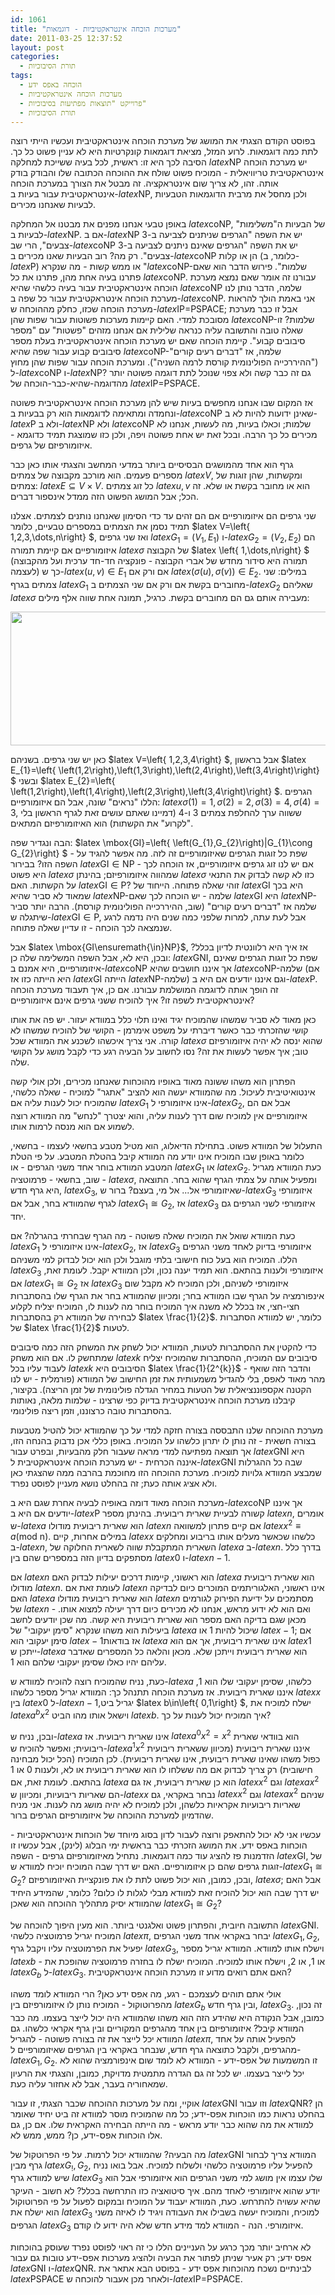 ```yaml
---
id: 1061
title: "מערכות הוכחה אינטראקטיביות - דוגמאות"
date: 2011-03-25 12:37:52
layout: post
categories: 
  - תורת הסיבוכיות
tags: 
  - הוכחה באפס ידע
  - מערכות הוכחה אינטראקטיביות
  - פרוייקט "תוצאות מפתיעות בסיבוכיות"
  - תורת הסיבוכיות
---
```

בפוסט הקודם הצגתי את המושג של מערכת הוכחה אינטראקטיבית ועכשיו הייתי רוצה לתת כמה דוגמאות. לרוע המזל, מציאת דוגמאות קונקרטיות היא לא עניין פשוט כל כך. הסיבה לכך היא זו: ראשית, לכל בעיה ששייכת למחלקה $latex \mbox{NP}$ יש מערכת הוכחה אינטראקטיבית טריוויאלית - המוכיח פשוט שולח את ההוכחה הכתובה שלו והבודק בודק אותה. זהו, לא צריך שום אינטראקציה. זה מבטל את הצורך במערכת הוכחה אינטראקטיבית עבור בעיות ב-$latex \mbox{NP}$, ולכן מחסל את מרבית הדוגמאות הטבעיות לבעיות שאנחנו מכירים.

באופן טבעי אנחנו מפנים את מבטנו אל המחלקה $latex \mbox{coNP}$, של הבעיות ה"משלימות" לבעיות ב-$latex \mbox{NP}$. אם ב-$latex \mbox{NP}$ יש את השפה "הגרפים שניתנים לצביעה ב-3 צבעים", הרי שב-$latex \mbox{coNP}$ יש את השפה "הגרפים שאינם ניתנים לצביעה ב-3 צבעים". רק מה? רוב הבעיות שאנו מכירים ב-$latex \mbox{coNP}$ הן או קלות (כלומר, ב-$latex \mbox{P}$) או ממש קשות - מה שנקרא "$latex \mbox{coNP}$-שלמות". פירוש הדבר הוא שאם פתרנו בעיה אחת מהן, פתרנו את כל $latex \mbox{coNP}$. עבורנו זה אומר שאם נמצא מערכת הוכחה אינטראקטיבית עבור בעיה כלשהי שהיא $latex \mbox{coNP}$ שלמה, הדבר נותן לנו מערכת הוכחה אינטראקטיבית עבור כל שפה ב-$latex \mbox{coNP}$. אני באמת הולך להראות מערכת הוכחה שכזו, כחלק מההוכחה ש-$latex \mbox{IP=PSPACE}$; אבל זו כבר מערכת מסובכת למדי. האם קיימות מערכות פשוטות עבור שפות שהן $latex \mbox{coNP}$-שלמות? זו שאלה טובה והתשובה עליה כנראה שלילית אם אנחנו מזהים "פשטות" עם "מספר סיבובים קבוע". קיימת הוכחה שאם יש מערכת הוכחה אינטראקטיבית בעלת מספר סיבובים קבוע עבור שפה שהיא $latex \mbox{coNP}$-שלמה, אז "דברים רעים קורים" ("ההיררכייה הפולינומית קורסת לרמה השניה"). ומערכת הוכחה עבור שפות שהן מחוץ ל-$latex \mbox{coNP}$ ו-$latex \mbox{NP}$? גם זה כבר קשה ולא צפוי שנוכל לתת דוגמה פשוטה יותר מהדוגמה-שהיא-כבר-הוכחה של $latex \mbox{IP=PSPACE}$.

אז המקום שבו אנחנו מחפשים בעיות שיש להן מערכת הוכחה אינטראקטיבית פשוטה ונחמדה ומתאימה לדוגמאות הוא רק בבעיות ב-$latex \mbox{coNP}$ שאינן ידועות להיות לא ב-$latex \mbox{P}$ ולא ב-$latex \mbox{NP}$ ולא $latex \mbox{coNP}$ שלמות; וכאלו בעיות, מה לעשות, אנחנו לא מכירים כל כך הרבה. ובכל זאת יש אחת פשוטה ויפה, ולכן כזו שמוצגת תמיד כדוגמא - איזומורפיזם של גרפים.

גרף הוא אחד מהמושגים הבסיסיים ביותר במדעי המחשב והצגתי אותו כאן כבר מספרים פעמים. הוא מורכב מקבוצה של צמתים $latex V$, ומקשתות, שהן זוגות של צמתים: $latex E\subseteq V\times V$. כל זוג צמתים $latex u,v$ הוא או מחובר בקשת או שלא. זה הכל; אבל המושג הפשוט הזה ממדל אינספור דברים.

שני גרפים הם איזומורפיים אם הם זהים עד כדי הסימון שאנחנו נותנים לצמתים. אצלנו תמיד נסמן את הצמתים במספרים טבעיים, כלומר $latex V=\left\{ 1,2,3,\dots,n\right\} $, ואז שני גרפים $latex G_{1}=\left(V_{1},E_{1}\right)$ ו-$latex G_{2}=\left(V_{2},E_{2}\right)$ הם איזומורפיים אם קיימת תמורה $latex \sigma$ של הקבוצה $latex \left\{ 1,\dots,n\right\} $ (תמורה היא סידור מחדש של אברי הקבוצה - פונקציה חד-חד ערכית ועל מהקבוצה לעצמה) כך ש-$latex \left(u,v\right)\in E_{1}$ אם ורק אם $latex \left(\sigma\left(u\right),\sigma\left(v\right)\right)\in E_{2}$. במילים: שני צמתים בגרף $latex G_{1}$ מחוברים בקשת אם ורק אם שני הצמתים ב-$latex G_{2}$ שאליהם $latex \sigma$ מעבירה אותם גם הם מחוברים בקשת. כרגיל, תמונה אחת שווה אלף מילים:

<a href="http://www.gadial.net/wp-content/uploads/2011/03/GNI.png"><img class="alignnone size-full wp-image-1065" title="GNI" src="http://www.gadial.net/wp-content/uploads/2011/03/GNI.png" alt="" width="552" height="214" /></a>

כאן יש שני גרפים. בשניהם $latex V=\left\{ 1,2,3,4\right\} $, אבל בראשון $latex E_{1}=\left\{ \left(1,2\right),\left(1,3\right),\left(2,4\right),\left(3,4\right)\right\} $ ובשני $latex E_{2}=\left\{ \left(1,2\right),\left(1,4\right),\left(2,3\right),\left(3,4\right)\right\} $. הגרפים הללו "נראים" שונה, אבל הם איזומורפיים: $latex \sigma\left(1\right)=1,\sigma\left(2\right)=2,\sigma\left(3\right)=4,\sigma\left(4\right)=3$, ששווה ערך להחלפת צמתים 3 ו-4 (דמיינו שאתם עושים זאת לגרף הראשון בלי "לקרוע" את הקשתות) הוא האיזומורפיזם המתאים.

הבה ונגדיר שפה: $latex \mbox{GI}=\left\{ \left(G_{1},G_{2}\right)|G_{1}\cong G_{2}\right\} $ - שפת כל זוגות הגרפים שאיזומורפיים זה לזה. מה אפשר להגיד על השפה הזו? בבירור $latex \mbox{GI}\in\mbox{NP}$ - אם יש לנו זוג גרפים איזומורפיים, אז הוכחה לכך היא פשוט $latex \sigma$ שמהווה איזומורפיזם; בהינתן $latex \sigma$ כזו לא קשה לבדוק את התנאי על הקשתות. האם $latex \mbox{GI}\in\mbox{P}$? זוהי שאלה פתוחה. הייחוד של $latex \mbox{GI}$ היא בכך שמאוד לא סביר שהיא $latex \mbox{NP}$-שלמה - יש הוכחה לכך שאם $latex \mbox{GI}$ היא $latex \mbox{NP}$-שלמה אז "דברים רעים קורים" (שוב, ההיררכייה הפולינומית קורסת). הרבה יותר סביר שיתגלה ש-$latex \mbox{GI}\in\mbox{P}$, אבל לעת עתה, למרות שלפני כמה שנים היה נדמה לרגע שנמצאה לכך הוכחה - זו עדיין שאלה פתוחה.

אבל $latex \mbox{GI\ensuremath{\in}NP}$, אז איך היא רלוונטית לדיון בכלל? ובכן, היא לא, אבל השפה המשלימה שלה כן: $latex \mbox{GNI}$, שפת כל זוגות הגרפים שאינם איזומורפיים, היא אמנם ב-$latex \mbox{coNP}$ אך איננו חושבים שהיא $latex \mbox{coNP}$-שלמה (אם היא הייתה כזו אז $latex \mbox{GI}$ הייתה $latex \mbox{NP}$-שלמה) וגם איננו יודעים אם היא ב-$latex \mbox{P}$. זה הופך אותה לדוגמה המושלמת עבורנו. אם כן, איך תעבוד מערכת הוכחה אינטראקטיבית לשפה זו? איך להוכיח ששני גרפים אינם איזומורפיים?

כאן מאוד לא סביר שמשהו שהמוכיח יגיד ואינו תלוי כלל במוודא יעזור. יש פה את אותו קושי שהזכרתי כבר כאשר דיברתי על משפט אימרמן - הקושי של להוכיח שמשהו לא קורה. אני צריך איכשהו לשכנע את המוודא שכל $latex \sigma$ שהוא ינסה לא יהיה איזומורפיזם טוב; איך אפשר לעשות את זה? נסו לחשוב על הבעיה רגע כדי לקבל מושג על הקושי שלה.

הפתרון הוא משהו ששונה מאוד באופיו מהוכחות שאנחנו מכירים, ולכן אולי קשה אינטואיטיבית לעיכול. מה שהמוודא יעשה הוא להציב "אתגר" למוכיח - שאלה כלשהי, שהמוכיח יכול לענות עליה אם $latex G_{1}$ אינו איזומורפי ל-$latex G_{2}$, אבל אם הם איזומורפיים אין למוכיח שום דרך לענות עליה, והוא יצטרך "לנחש" מה המוודא רוצה לשמוע אם הוא מנסה לרמות אותו.

התעלול של המוודא פשוט. בתחילת הדיאלוג, הוא מטיל מטבע בחשאי לעצמו - בחשאי, כלומר באופן שבו המוכיח אינו יודע מה המוודא קיבל בהטלת המטבע. על פי הטלת המטבע המוודא בוחר אחד משני הגרפים - או $latex G_{1}$ או $latex G_{2}$. כעת המוודא מגריל - שוב, בחשאי - פרמוטציה $latex \sigma$, ומפעיל אותה על צמתי הגרף שהוא בחר. התוצאה היא גרף חדש, $latex G_{3}$, שאיזומורפי אל... אל מי, בעצם? ברור ש-$latex G_{3}$ איזומורפי לגרף שהמוודא בחר, אבל אם $latex G_{1}\cong G_{2}$, אז $latex G_{3}$ איזומורפי לשני הגרפים גם יחד.

כעת המוודא שואל את המוכיח שאלה פשוטה - מה הגרף שבחרתי בהגרלה? אם $latex G_{1}$ אינו איזומורפי ל-$latex G_{2}$, אז $latex G_{3}$ איזומורפי בדיוק לאחד משני הגרפים הללו. המוכיח הוא בעל כוח חישובי בלתי מוגבל ולכן הוא יכול לבדוק למי משניהם $latex G_{3}$ איזומורפי ולענות בהתאם. הוא תמיד יענה נכון, ולכן המוודא יקבל. לעומת זאת, אם $latex G_{1}\cong G_{2}$ אז $latex G_{3}$ איזומורפי לשניהם, ולכן המוכיח לא מקבל שום אינפורמציה על הגרף שבו המוודא בחר; ומכיוון שהמוודא בחר את הגרף שלו בהסתברות חצי-חצי, אז בכלל לא משנה איך המוכיח בוחר מה לענות לו, המוכיח יצליח לקלוע לבחירה של המוודא רק בהסתברות $latex \frac{1}{2}$. כלומר, יש למוודא הסתברות של $latex \frac{1}{2}$ לטעות.

כדי להקטין את ההסתברות לטעות, המוודא יכול לשחק את המשחק הזה כמה סיבובים שמתחשק לו. אם הוא משחק $latex k$ סיבובים עם המוכיח, ההסתברות שהמוכיח יצליח לעבוד עליו בכל $latex k$ הסיבובים היא $latex \frac{1}{2^{k}}$ - והדבר הזה שואף מהר מאוד לאפס, בלי להגדיל משמעותית את זמן החישוב של המוודא (פורמלית - יש לנו הקטנה אקספוננציאלית של הטעות במחיר הגדלה פולינומית של זמן הריצה). בקיצור, קיבלנו מערכת הוכחה אינטראקטיבית בדיוק כפי שרצינו - שלמות מלאה, נאותות בהסתברות טובה כרצוננו, וזמן ריצה פולינומי.

מערכת ההוכחה שלנו התבססה בצורה חזקה למדי על כך שהמוודא יכול להטיל מטבעות בצורה חשאית - זה נותן לו יתרון כלשהו על המוכיח. באופן כללי אכן נדבוק בהנחה הזו, אך תוצאה מפתיעה למדי מראה שעבור חלק מהבעיות, ובפרט עבור $latex \mbox{GNI}$ היא איננה הכרחית - יש מערכת הוכחה אינטראקטיבית ל-$latex \mbox{GNI}$ שבה כל ההגרלות שמבצע המוודא גלויות למוכיח. מערכת ההוכחה הזו מחוכמת בהרבה ממה שהצגתי כאן ולא אציג אותה כעת; זה בהחלט נושא מעניין לפוסט נפרד.

מערכת הוכחה מאוד דומה באופיה לבעיה אחרת שגם היא ב-$latex \mbox{coNP}$ אך איננו יודעים אם היא ב-$latex \mbox{P}$ קשורה לבעיית שארית ריבועית. בהינתן מספר $latex n$, אומרים ש-$latex a$ הוא שארית ריבועית מודולו $latex n$ אם קיים פתרון למשוואה $latex x^{2}\equiv a\left(\mbox{mod n}\right)$. במילים אחרות, קיים $latex x$ כלשהו שכאשר מעלים אותו בריבוע ומחלקים ב-$latex n$, השארית המתקבלת שווה לשארית החלוקה של $latex a$ ב-$latex n$. בדרך כלל מסתפקים בדיון הזה במספרים שהם בין $latex 0$ ו-$latex n-1$.

אם $latex n$ הוא ראשוני, קיימות דרכים יעילות לבדוק האם $latex a$ הוא שארית ריבועית מודולו $latex n$. לעומת זאת אם $latex n$ אינו ראשוני, האלגוריתמים המוכרים כיום לבדיקה האם $latex a$ הוא שארית ריבועית מודולו $latex n$ מסתמכים על ידיעת הפירוק לגורמים של $latex n$ - ואם הוא לא ידוע מראש, אנחנו לא מכירים כיום דרך יעילה למצוא אותו. מכאן שגם בדיקה האם מספר הוא שארית ריבועית היא קשה. מה שכן יודעים לחשב ביעילות הוא משהו שנקרא "סימן יעקובי" של $latex a$ שיכול להיות 1 או $latex -1$; אם סימן יעקובי הוא $latex -1$אז בודאות $latex a$ אינו שארית ריבועית, אך אם הוא $latex 1$ ייתכן ש-$latex a$ הוא שארית ריבועית וייתכן שלא. מכאן והלאה כל המספרים שאדבר עליהם יהיו כאלו שסימן יעקובי שלהם הוא 1.

כעת, נניח שהמוכיח רוצה להוכיח למוודא ש-$latex a$ כלשהו, שסימן יעקובי שלו הוא 1, איננו שארית ריבועית. אז מערכת הוכחה תתנהל כך: המוודא יגריל מספר כלשהו $latex x$ בין $latex 0$ ל-$latex n-1$,יגריל ביט $latex b\in\left\{ 0,1\right\} $, ישלח למוכיח את $latex a^{b}x^{2}$ וישאל אותו מהו הביט $latex b$. איך המוכיח יכול לענות על כך?

ובכן, נניח ש-$latex a$ אינו שארית ריבועית. אז $latex a^{0}x^{2}=x^{2}$ הוא בוודאי שארית ריבועית; ואפשר להוכיח ש-$latex a^{1}x^{2}$ איננו שארית ריבועית (מכיוון ששארית ריבועית כפול משהו שאינו שארית ריבועית, אינו שארית ריבועית). לכן המוכיח (הכל יכול מבחינה חישובית) רק צריך לבדוק אם מה ששלחו לו הוא שארית ריבועית או לא, ולענות 0 או 1 בהתאם. לעומת זאת, אם $latex a$ הוא כן שארית ריבועית, אז גם $latex x^{2}$ וגם $latex ax^{2}$ הם שאריות ריבועיות, ומכיוון ש-$latex x$ נבחר באקראי, גם $latex x^{2}$ וגם $latex ax^{2}$ שניהם שאריות ריבועיות אקראיות כלשהן, ולכן למוכיח לא יהיה מושג מה לענות. אני מניח שהדמיון למערכת ההוכחה של איזומורפיזם הגרפים ברור.

עכשיו אני לא יכול להתאפק ורוצה לעבור לדון בסוג מיוחד של הוכחות אינטראקטיביות - הוכחות באפס ידע. את המושג הזכרתי כבר בראשית ימי הבלוג (לינק), אבל עכשיו זו הזדמנות פז להציג עוד כמה דוגמאות. נתחיל מאיזומורפיזם גרפים - השפה $latex \mbox{GI}$, של זוגות גרפים שהם כן איזומורפיים. האם יש דרך שבה המוכיח יוכיח למוודא ש-$latex G_{1}\cong G_{2}$? ובכן, כמובן, הוא יכול פשוט לתת לו את פונקציית האיזומורפיזם, $latex \sigma$; אבל האם יש דרך שבה הוא יכול להוכיח זאת למוודא מבלי לגלות לו כלום? כלומר, שהמידע היחיד שהמוודא יסיק מתהליך ההוכחה הוא שאכן $latex G_{1}\cong G_{2}$?

התשובה חיובית, והפתרון פשוט ואלגנטי ביותר. הוא מעין היפוך להוכחה של $latex \mbox{GNI}$. המוכיח יגריל פרמוטציה כלשהי $latex \pi$, יבחר באקראי אחד משני הגרפים $latex G_{1},G_{2}$, יפעיל את הפרמוטציה עליו ויקבל גרף $latex G_{3}$, וישלח אותו למוודא. המוודא יגריל מספר $latex b$ - או 1, או 2, וישלח אותו למוכיח. המוכיח ישלח לו בחזרה פרמוטציה שהופכת את $latex G_{b}$ ל-$latex G_{3}$. האם אתם רואים מדוע זו מערכת הוכחה אינטראקטיבית?

אולי אתם תוהים לעצמכם - רגע, מה אפס ידע כאן? הרי המוודא לומד משהו מהפרוטוקול - המוכיח נותן לו איזומורפיזם בין $latex G_{b}$ ובין גרף חדש, $latex G_{3}$. זה נכון, כמובן, אבל הנקודה היא שהידע הזה הוא משהו שהמוודא היה יכול לייצר בעצמו. מה כבר המוודא קיבל? איזומורפיזם בין אחד מהגרפים המקוריים ובין גרף אקראי כלשהו. גם המוודא יכל לייצר את זה בצורה פשוטה - להגריל $latex \pi$, להפעיל אותה על אחד מהגרפים, ולקבל כתוצאה גרף חדש, שנבחר באקראי בין הגרפים שאיזומורפיים ל-$latex G_{1},G_{2}$. זו המשמעות של אפס-ידע - המוודא לא לומד שום אינפורמציה שהוא לא יכל לייצר בעצמו. יש לכל זה גם הגדרה מתמטית מדויקת, כמובן, והצגתי את הרעיון שמאחוריה בעבר, אבל לא אחזור עליה כעת.

אוקיי, ומה על מערכות ההוכחה שכבר הצגתי, זו עבור $latex \mbox{GNI}$ וזו עבור $latex \mbox{QNR}$? הן בהחלט נראות כמו הוכחות אפס-ידע; כל מה שהמוכיח מוסר למוודא זה ביט יחיד שאומר למוודא את מה שהוא כבר יודע מראש - מה הייתה הבחירה האקראית שלו. אם כן, גם אלו הוכחות אפס-ידע, כן? ממש, ממש לא.

מה הבעיה? שהמוודא יכול לרמות. על פי הפרוטקול של $latex \mbox{GNI}$ המוודא צריך לבחור גרף מבין $latex G_{!},G_{2}$, להפעיל עליו פרמוטציה כלשהי ולשלוח למוכיח. אבל בואו נניח שיש למוודא גרף $latex G_{3}$ שלו עצמו אין מושג למי משני הגרפים הוא איזומורפי אבל הוא יודע שהוא איזומורפי לאחד מהם. איך סיטואציה כזו התרחשה בכלל? לא חשוב - העיקר שהיא עשויה להתרחש. כעת, המוודא יעבוד על המוכיח ובמקום לפעול על פי הפרוטוקול הוא ישלח את $latex G_{3}$ למוכיח, והמוכיח יעשה בשבילו את העבודה ויגיד לו לאיזה משני הגרפים $latex G_{3}$ איזומורפי. הנה - המוודא למד מידע חדש שלא היה ידוע לו קודם.

לא ארחיב יותר מכך כרגע על העניינים הללו כי זה ראוי לפוסט נפרד שעוסק בהוכחות אפס ידע; רק אעיר שניתן לפתור את הבעיה ולהציג מערכות אפס-ידע טובות גם עבור $latex \mbox{GNI}$ ו-$latex \mbox{QNR}$. לבינתיים נשכח מהוכחות אפס ידע - בפוסט הבא אתאר את $latex \mbox{PSPACE}$ ולאחר מכן אעבור להוכחה ש-$latex \mbox{IP=}\mbox{PSPACE}$.
